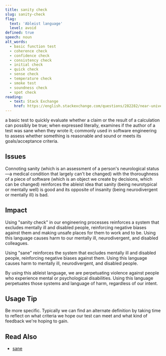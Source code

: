 ```yaml
---
title: sanity check
slug: sanity-check
flag:
  text: 'Ableist language'
  level: avoid
defined: true
speech: noun
alt_words:
  - basic function test
  - coherence check
  - confidence check
  - consistency check
  - initial check
  - quick check
  - sense check
  - temperature check
  - smoke test
  - soundness check
  - spot check
reading:
  - text: Stack Exchange
    href: https://english.stackexchange.com/questions/282282/near-universally-applicable-alternative-to-sanity-check
---
```


 a basic test to quickly evaluate whether a claim or the result of a calculation can possibly be true; when expressed literally, examines if the author of a test was sane when they wrote it; commonly used in software engineering to assess whether something is reasonable and sound or meets its goals/acceptance criteria.

## Issues

Connoting sanity (which is an assessment of a person's neurological status—a medical condition that largely can't be changed) with the thoroughness of a piece of software (which is an object we create by decisions, which can be changed) reinforces the ableist idea that sanity (being neurotypical or mentally well) is good and its opposite of insanity (being neurodivergent or mentally ill) is bad.

## Impact

Using "sanity check" in our engineering processes reinforces a system that excludes mentally ill and disabled people, reinforcing negative biases against them and making unsafe places for them to work and to be. Using this language causes harm to our mentally ill, neurodivergent, and disabled colleagues.

Using "sane" reinforces the system that excludes mentally ill and disabled people, reinforcing negative biases against them. Using this language causes harm to mentally ill, neurodivergent, and disabled people.

By using this ableist language, we are perpetuating violence against people who experience mental or psychological disabilities. Using this language perpetuates those systems and language of harm, regardless of our intent.

## Usage Tip

Be more specific. Typically we can find an alternate definition by taking time to reflect on what criteria we hope our test can meet and what kind of feedback we're hoping to gain.

## Read Also

- [sane](/definitions/sane)
